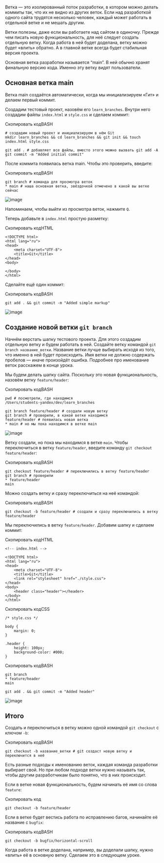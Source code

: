 

Ветка — это изолированный поток разработки, в котором можно делать коммиты так, что их не видно из других веток. Если над разработкой одного сайта трудятся несколько человек, каждый может работать в отдельной ветке и не мешать другим.

Ветки полезны, даже если вы работаете над сайтом в одиночку. Прежде чем писать новую функциональность, для неё следует создать отдельную ветку. Когда работа в ней будет доделана, ветку можно будет «влить» обратно. А в главной ветке всегда будет стабильная версия проекта.

Основная ветка разработки называется “main”. В ней обычно хранят финальную версию кода. Именно эту ветку видят пользователи.

## Основная ветка main

Ветка main создаётся автоматически, когда мы инициализируем «Гит» и делаем первый коммит.

Создадим тестовый проект, назовём его `learn_branches`. Внутри него создадим файлы `index.html` и `style.css` и сделаем коммит:

Скопировать кодBASH

```
# создадим новый проект и инициализируем в нём Git
mkdir learn_branches && cd learn_branches && git init && touch index.html style.css

git add . # добавляет все файлы, вместо этого можно вызвать git add -A
git commit -m "Added initial commit" 
```

После коммита появилась ветка main. Чтобы это проверить, введите:

Скопировать кодBASH

```
git branch # команда для просмотра веток
* main # наша основная ветка, звёздочкой отмечено в какой вы ветке сейчас 
```

![image](https://pictures.s3.yandex.net/resources/Untitled_1603447157.png)

Напоминаем, чтобы выйти из просмотра веток, нажмите `Q`.

Теперь добавьте в `index.html` простую разметку:

Скопировать кодHTML

```
<!DOCTYPE html>
<html lang="ru">
<head>
    <meta charset="UTF-8">
    <title>Git</title>
</head>
<body>

</body>
</html> 
```

Сделайте ещё один коммит:

Скопировать кодBASH

```
git add . && git commit -m "Added simple markup" 
```

![image](https://pictures.s3.yandex.net/resources/aUntitled_1603447639.png)

## Создание новой ветки `git branch`

Начнём верстать шапку тестового проекта. Для этого создадим отдельную ветку и будем работать в ней. Создайте ветку командой `git branch название_ветки`. Название ветки лучше выбирать исходя из того, что именно в ней будет происходить. Имя ветки не должно содержать пробелов — иначе произойдёт ошибка. Подробнее про именование веток расскажем в конце урока.

Мы будем делать шапку сайта. Поскольку это новая функциональность, назовём ветку `feature/header`:

Скопировать кодBASH

```
pwd # посмотрели, где находимся
/Users/students-yandex/dev/learn_branches

git branch feature/header # создали новую ветку
git branch # проверили, в какой ветке находимся
feature/header # появилась новая ветка
* main # но мы пока находимся в ветке main 
```

![image](https://pictures.s3.yandex.net/resources/qUntitled_1603447693.png)

Ветку создали, но пока мы находимся в ветке `main`. Чтобы переключиться в ветку `feature/header`, введите команду `git checkout feature/header`:

Скопировать кодBASH

```
git checkout feature/header # переключились в ветку feature/header
git branch # проверили
* feature/header
main 
```

Можно создать ветку и сразу переключиться на неё командой:

Скопировать кодBASH

```
git checkout -b feature/header # создали и сразу переключились в ветку feature/header 
```

Мы переключились в ветку `feature/header`. Добавим шапку и сделаем коммит:

Скопировать кодHTML

```
<!-- index.html -->

<!DOCTYPE html>
<html lang="ru">
<head>
    <meta charset="UTF-8">
    <title>Git</title>
    <link rel="stylesheet" href="./style.css">
</head>
<body>
    <header class="header"></header>
</body>
</html> 
```

Скопировать кодCSS

```
/* style.css */

body {
    margin: 0;
}

.header {
    height: 100px;
    background-color: #000;
} 
```

Скопировать кодBASH

```
git branch
* feature/header
main

git add . && git commit -m "Added header" 
```

![image](https://pictures.s3.yandex.net/resources/qwUntitled_1603447736.png)

## Итого

Создать и переключиться в ветку можно одной командой `git checkout` с ключом `-b`:

Скопировать кодBASH

```
git checkout -b название_ветки # git создаст новую ветку и переключится в неё 
```

Есть разные подходы к именованию веток, каждая команда разработки выбирает свой. Но при любом подходе ветки нужно называть так, чтобы другим разработчикам было понятно, что в них происходит.

Если в ветке новая функциональность, будем начинать её имя со слова `feature`:

Скопировать код

```
git checkout -b feature/header 
```

Если в ветке будет вестись работа по исправлению багов, начинайте её название с `bugfix`:

Скопировать кодBASH

```
git checkout -b bugfix/horizontal-scroll 
```

Когда работа в ветке доделана, например, вы доделали шапку, нужно «влить» её в основную ветку. Сделаем это в следующем уроке.